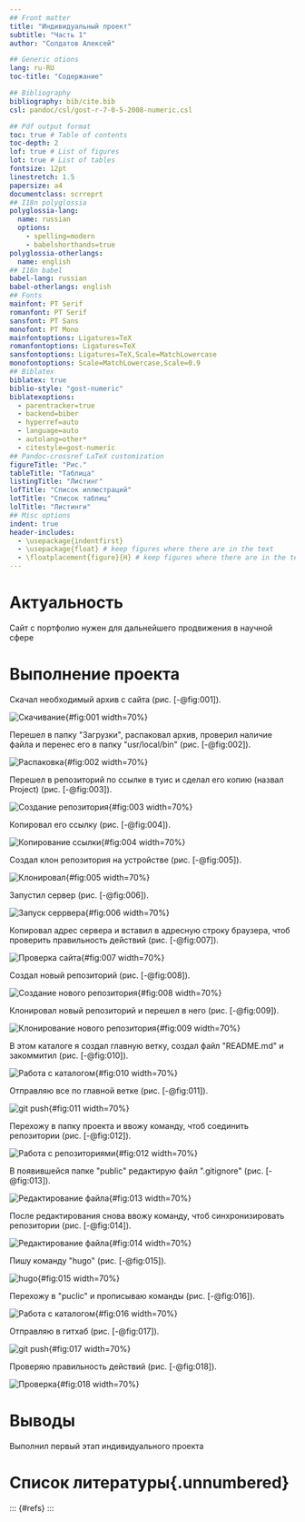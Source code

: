 ```yaml
---
## Front matter
title: "Индивидуальный проект"
subtitle: "Часть 1"
author: "Солдатов Алексей"

## Generic otions
lang: ru-RU
toc-title: "Содержание"

## Bibliography
bibliography: bib/cite.bib
csl: pandoc/csl/gost-r-7-0-5-2008-numeric.csl

## Pdf output format
toc: true # Table of contents
toc-depth: 2
lof: true # List of figures
lot: true # List of tables
fontsize: 12pt
linestretch: 1.5
papersize: a4
documentclass: scrreprt
## I18n polyglossia
polyglossia-lang:
  name: russian
  options:
	- spelling=modern
	- babelshorthands=true
polyglossia-otherlangs:
  name: english
## I18n babel
babel-lang: russian
babel-otherlangs: english
## Fonts
mainfont: PT Serif
romanfont: PT Serif
sansfont: PT Sans
monofont: PT Mono
mainfontoptions: Ligatures=TeX
romanfontoptions: Ligatures=TeX
sansfontoptions: Ligatures=TeX,Scale=MatchLowercase
monofontoptions: Scale=MatchLowercase,Scale=0.9
## Biblatex
biblatex: true
biblio-style: "gost-numeric"
biblatexoptions:
  - parentracker=true
  - backend=biber
  - hyperref=auto
  - language=auto
  - autolang=other*
  - citestyle=gost-numeric
## Pandoc-crossref LaTeX customization
figureTitle: "Рис."
tableTitle: "Таблица"
listingTitle: "Листинг"
lofTitle: "Список иллюстраций"
lotTitle: "Список таблиц"
lolTitle: "Листинги"
## Misc options
indent: true
header-includes:
  - \usepackage{indentfirst}
  - \usepackage{float} # keep figures where there are in the text
  - \floatplacement{figure}{H} # keep figures where there are in the text
---
```


# Актуальность

Сайт с портфолио нужен для дальнейшего продвижения в научной сфере

# Выполнение проекта

Скачал необходимый архив с сайта (рис. [-@fig:001]).

![Скачивание](image/1.png){#fig:001 width=70%}

Перешел в папку "Загрузки", распаковал архив, проверил наличие файла и перенес его в папку "usr/local/bin" (рис. [-@fig:002]).

![Распаковка](image/2.png){#fig:002 width=70%}

Перешел в репозиторий по ссылке в туис и сделал его копию (назвал Project) (рис. [-@fig:003]).

![Создание репозитория](image/3.png){#fig:003 width=70%}

Копировал его ссылку (рис. [-@fig:004]).

![Копирование ссылки](image/4.png){#fig:004 width=70%}

Создал клон репозитория на устройстве (рис. [-@fig:005]).

![Клонировал](image/5.png){#fig:005 width=70%}

Запустил сервер (рис. [-@fig:006]).

![Запуск серрвера](image/6.png){#fig:006 width=70%}

Копировал адрес сервера и вставил в адресную строку браузера, чтоб проверить правильность действий (рис. [-@fig:007]).

![Проверка сайта](image/7.png){#fig:007 width=70%}

Создал новый репозиторий (рис. [-@fig:008]).

![Создание нового репозитория](image/8.png){#fig:008 width=70%}

Клонировал новый репозиторий и перешел в него (рис. [-@fig:009]).

![Клонирование нового репозитория](image/9.png){#fig:009 width=70%}

В этом каталоге я создал главную ветку, создал файл "README.md" и закоммитил (рис. [-@fig:010]).

![Работа с каталогом](image/10.png){#fig:010 width=70%}

Отправляю все по главной ветке (рис. [-@fig:011]).

![git push](image/11.png){#fig:011 width=70%}

Перехожу в папку проекта и ввожу команду, чтоб соединить репозитории (рис. [-@fig:012]).

![Работа с репозиториями](image/12.png){#fig:012 width=70%}

В появившейся папке "public" редактирую файл ".gitignore" (рис. [-@fig:013]).

![Редактирование файла](image/13.png){#fig:013 width=70%}

После редактирования снова ввожу команду, чтоб синхронизировать репозитории (рис. [-@fig:014]).

![Редактирование файла](image/14.png){#fig:014 width=70%}

Пишу команду "hugo" (рис. [-@fig:015]).

![hugo](image/15.png){#fig:015 width=70%}

Перехожу в "puclic" и прописываю команды (рис. [-@fig:016]).

![Работа с каталогом](image/16.png){#fig:016 width=70%}

Отправляю в гитхаб (рис. [-@fig:017]).

![git push](image/17.png){#fig:017 width=70%}

Проверяю правильность действий (рис. [-@fig:018]).

![Проверка](image/18.png){#fig:018 width=70%}

# Выводы

Выполнил первый этап индивидуального проекта

# Список литературы{.unnumbered}

::: {#refs}
:::
